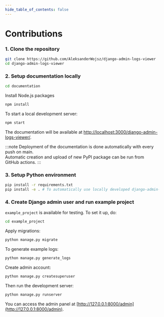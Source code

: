 ```yaml
---
hide_table_of_contents: false
---
```


# Contributions

### 1. Clone the repository
```bash
git clone https://github.com/AleksanderWojsz/django-admin-logs-viewer
cd django-admin-logs-viewer
```

### 2. Setup documentation locally

```bash
cd documentation
```

Install Node.js packages
```bash
npm install 
````

To start a local development server:

```bash
npm start
```

The documentation will be available at [http://localhost:3000/django-admin-logs-viewer/](http://localhost:3000/django-admin-logs-viewer/).

:::note
Deployment of the documentation is done automatically with every push on main.  
Automatic creation and upload of new PyPI package can be run from GitHub actions.
:::

### 3. Setup Python environment

```bash
pip install -r requirements.txt
pip install -e . # To automatically use locally developed django-admin-logs-viewer package
```

### 4. Create Django admin user and run example project

`example_project` is available for testing. To set it up, do:

```bash
cd example_project
```

Apply migrations:
```bash
python manage.py migrate
```

To generate example logs:
```bash
python manage.py generate_logs
```

Create admin account:
```bash
python manage.py createsuperuser
```

Then run the development server:
```bash
python manage.py runserver
```

You can access the admin panel at [http://127.0.0.1:8000/admin](http://127.0.0.1:8000/admin).
